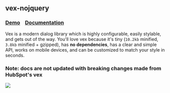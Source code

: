 ## vex-nojquery

### [Demo](http://github.hubspot.com/vex/docs/welcome/) &nbsp;&nbsp; [Documentation](http://github.hubspot.com/vex/)

Vex is a modern dialog library which is highly configurable, easily stylable, and gets out of the way. You'll love vex because it's tiny (`10.2kb` minified, `3.8kb` minified + gzipped), has **no dependencies**, has a clear and simple API, works on mobile devices, and can be customized to match your style in seconds.

### Note: docs are not updated with breaking changes made from HubSpot's vex

![](https://raw.github.com/HubSpot/vex/master/docs/vex.gif)
